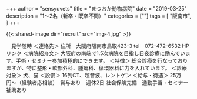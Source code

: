 +++
author = "sensyuvets"
title = "まつおか動物病院"
date = "2019-03-25"
description = "1〜2名（新卒・既卒不問）"
categories = [""]
tags = [
    "阪南市",
]
+++

{{< shared-image dir="recruit" src="img-4.jpg" >}}

　見学随時
＜連絡先＞
住所　大阪府阪南市鳥取423-3
tel　072-472-6532
HPリンク
＜病院紹介文＞
大阪府の南端で1.5次病院を目指し日夜診療に励んでいます。手術・セミナー参加積極的にできます。
＜特徴＞
総合診療を行なっておりますが、特に整形・軟部外科、腫瘍科、循環器科に力を入れています。
＜診療対象＞
犬、猫
＜設備＞
16列CT、超⾳波、レントゲン
＜給与・待遇＞
25万円〜（経験者応相談）　賞与あり　週休2日
社会保険完備　通勤⼿当・セミナー補助あり